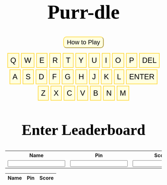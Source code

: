 <html lang="en"><head>
  <meta charset="utf-8">
  <meta http-equiv="X-UA-Compatible" content="IE=edge">
  <meta name="viewport" content="width=device-width, initial-scale=1">

<script>
function wrap_img(fn) {

    if (document.attachEvent ? document.readyState === "complete" : document.readyState !== "loading") {
        var elements = document.querySelectorAll(".post img");
        Array.prototype.forEach.call(elements, function(el, i) {
            if (el.getAttribute("title") && (el.className != "emoji")) {
                const caption = document.createElement('figcaption');
                var node = document.createTextNode(el.getAttribute("title"));
                caption.appendChild(node);
                const wrapper = document.createElement('figure');
                wrapper.className = 'image';
                el.parentNode.insertBefore(wrapper, el);
                el.parentNode.removeChild(el);
                wrapper.appendChild(el);
                wrapper.appendChild(caption);
            }
        });
		gameboard()
    } else { document.addEventListener('DOMContentLoaded', fn); }
}
window.onload = wrap_img;  

document.addEventListener("DOMContentLoaded", function(){
    // add link icon to anchor tags
    var elem = document.querySelectorAll(".anchor-link")
    elem.forEach(e => (e.innerHTML = '<i class="fas fa-link fa-xs"></i>'));
    });
</script>
</head>
<body><header class="site-header">

<body>
<script>
src="https://code.jquery.com/jquery-3.6.0.min.js"
integrity="sha256-/xUj+3OJU5yExlq6GSYGSHk7tPXikynS7ogEvDej/m4="
crossorigin="anonymous"
src="https://cdnjs.cloudflare.com/ajax/libs/toastr.js/latest/toastr.min.js"
</script>

<div class = "flex-all">
  <div class="flex-left">
    <div>
      <div id="game-board">
    </div>
  </div>

  <div class="flex-right">
    <div>
      <h1>Purr-dle</h1>
      <div class="howto-container">
      <button type="submit" class="howto-button" onclick="openPopup1()">How to Play</button>
      <div class="howto-popup" id="howto-popup">
              <h2>How to Play</h2>
              <p>Guess the word in 6 tries.</p>
              <p>Each guess must be a valid 5-letter word.</p>
              <p>The color of the squares will change to show how close your guess was to the word.</p>
              <p>Green - Letter is in the word and in the correct spot.</p>
              <p>Yellow - Letter is in the word but in the wrong spot.</p>
              <p>Grey - Letter is not in the word in any spot.</p>
              <button type="button" onclick="closePopup1()">Close</button>
              </div>
      </div>
      <div id="keyboard">
        <div class="row1">
            <button class="keyboard-button">q</button>
            <button class="keyboard-button">w</button>
            <button class="keyboard-button">e</button>
            <button class="keyboard-button">r</button>
            <button class="keyboard-button">t</button>
            <button class="keyboard-button">y</button>
            <button class="keyboard-button">u</button>
            <button class="keyboard-button">i</button>
            <button class="keyboard-button">o</button>
            <button class="keyboard-button">p</button>
            <button class="keyboard-button">Del</button>
        </div>
          <div class="row2">
            <button class="keyboard-button">a</button>
            <button class="keyboard-button">s</button>
            <button class="keyboard-button">d</button>
            <button class="keyboard-button">f</button>
            <button class="keyboard-button">g</button>
            <button class="keyboard-button">h</button>
            <button class="keyboard-button">j</button>
            <button class="keyboard-button">k</button>
            <button class="keyboard-button">l</button>
            <button class="keyboard-button">Enter</button>
        </div>
      <div class="row3">
            <button class="keyboard-button">z</button>
            <button class="keyboard-button">x</button>
            <button class="keyboard-button">c</button>
            <button class="keyboard-button">v</button>
            <button class="keyboard-button">b</button>
            <button class="keyboard-button">n</button>
            <button class="keyboard-button">m</button>
      </div>
    </div>
  </div>
</div>


<script>
let popup1 = document.getElementById("howto-popup")
function openPopup1(){
    popup1.classList.add("open-popup");
}
function closePopup1(){
    popup1.classList.remove("open-popup");
}
</script>
    

<style>
 {background-color: #f1f0e2;}
/*
    .flex-all {
        display: flex;
        justify-content: center;
    }
    .flex-left {
        display: flex;
        padding: 0 30px 30px;
    }
    .flex-right {
        display: flex;
        padding: 0 30px 30px;
    }
*/

    h1 {
      /* Title Design */
        text-align: center;
        font-family: Serif;
        color: #000000;
        font-size: 4rem;
    }
    h2 {
      /* Title Design */
        text-align: center;
        font-family: Serif;
        color: #000000;
        font-size: 3rem;
    }
    .howto-container{
        width: 100%
        background: #3c5077;
        display: flex;
        align-items: center;
        justify-content: center;
    }
    /* How To button design: */
    .howto-button{    
      background: #ffffe0;
      border: 3;
      border-color: #FFDB45; 
      outline: none;
      cursor: pointer;
      font-size: 20px;
      font-weight: 500;
      border-radius: 10px;
      padding: 5 10px 5px;
    }
    .howto-popup{
      width: 400px;
      background: #F8E69A;
      border-radius: 20px;
      position: absolute;
      top: 0;
      left: 50%;
      transform: translate(-50%,-50%) scale(0.1);
      text-align: center;
      font-size: 1.2rem;
      font-weight: 400;
      padding: 0 30px 30px;
      visibility: hidden;
      transition: transform 0.3s, top 0.3s;
    }
    .open-popup{
      visibility: visible;
      top: 50%;
      transform: translate(-50%,-35%) scale(1);
    }
    .howto-popup h2{
        font-weight: 30px
        margin: 30px 10 10px
    }
    .howto-popup button{
        width: 10%
        margin-top: 2px;
        font-size: 18px;
        border-radius: 4px;
        cursor: pointer;
        background-color:#ffad51

    }
    .howto-popup button:hover{
      background-color:#ff941c;
      transition: 0.1s;
    }
    /* Keyboard button display: */
       #keyboard {
        margin: 1rem 0;
        display: flex;
        flex-direction: column;
        align-items: center;
      }
      #keyboard div {
        display: flex;
      }
      .row2 {
        margin: 0.3rem 0;
      }
    /* Keyboard button design: */
      .keyboard-button {
        font-size: 1.5rem;
        font-weight: 400;
        padding: 0.5rem;
        margin: 0 3px;
        cursor: pointer;
        text-transform: uppercase;
        color: #000000;
        background-color: #ffffe0;
        border: 2px solid #FFDB45;
      }
    /* Mouse hover over button color change: */
    .howto-button:hover, .keyboard-button:hover {
      background-color: #ffee87;
      transition: 0.1s;
    }
    .container {
      width: 100%;
      height: 100vh;
      background: #3c5077
      display: flex;
      align-items: center;
      justify-content: center;
      flex-direction: column;
        align-items: center;
    }
    .game-board {
      display: flex;
      align-items: center;
      flex-direction: column;
    }
    .letter-box {
      border: 2px solid gray;
      border-radius: 3px;
      margin: 2px;
      font-size: 2.5rem;
      font-weight: 700;
      height: 3rem;
      width: 3rem;
      display: flex;
      justify-content: center;
      align-items: center;
      text-transform: uppercase;
    }
    .filled-box {
      border: 2px solid black;
    }
    .letter-row {
      display: flex;
    } 
</style>

<script>  

// main program
    var WORDS = [ "aback",   "abase",   "abate",   "abbey",   "abbot",   "abhor",   "abide",   "abled",   "abode",   "abort",   "about",   "above",   "abuse",   "abyss",   "acorn",   "acrid",   "actor",   "acute",   "adage",   "adapt",   "adept",   "admin",   "admit",   "adobe",   "adopt",   "adore",   "adorn",   "adult",   "affix",   "afire",   "afoot",   "afoul",   "after",   "again",   "agape",   "agate",   "agent",   "agile",   "aging",   "aglow",   "agony",   "agree",   "ahead",   "aider",   "aisle",   "alarm",   "album",   "alert",   "algae",   "alibi",   "alien",   "align",   "alike",   "alive",   "allay",   "alley",   "allot",   "allow",   "alloy",   "aloft",   "alone",   "along",   "aloof",   "aloud",   "alpha",   "altar",   "alter",   "amass",   "amaze",   "amber",   "amble",   "amend",   "amiss",   "amity",   "among",   "ample",   "amply",   "amuse",   "angel",   "anger",   "angle",   "angry",   "angst",   "anime",   "ankle",   "annex",   "annoy",   "annul",   "anode",   "antic",   "anvil",   "aorta",   "apart",   "aphid",   "aping",   "apnea",   "apple",   "apply",   "apron",   "aptly",   "arbor",   "ardor",   "arena",   "argue",   "arise",   "armor",   "aroma",   "arose",   "array",   "arrow",   "arson",   "artsy",   "ascot",   "ashen",   "aside",   "askew",   "assay",   "asset",   "atoll",   "atone",   "attic",   "audio",   "audit",   "augur",   "aunty",   "avail",   "avert",   "avian",   "avoid",   "await",   "awake",   "award",   "aware",   "awash",   "awful",   "awoke",   "axial",   "axiom",   "axion",   "azure",   "bacon",   "badge",   "badly",   "bagel",   "baggy",   "baker",   "baler",   "balmy",   "banal",   "banjo",   "barge",   "baron",   "basal",   "basic",   "basil",   "basin",   "basis",   "baste",   "batch",   "bathe",   "baton",   "batty",   "bawdy",   "bayou",   "beach",   "beady",   "beard",   "beast",   "beech",   "beefy",   "befit",   "began",   "begat",   "beget",   "begin",   "begun",   "being",   "belch",   "belie",   "belle",   "belly",   "below",   "bench",   "beret",   "berry",   "berth",   "beset",   "betel",   "bevel",   "bezel",   "bible",   "bicep",   "biddy",   "bigot",   "bilge",   "billy",   "binge",   "bingo",   "biome",   "birch",   "birth",   "bison",   "bitty",   "black",   "blade",   "blame",   "bland",   "blank",   "blare",   "blast",   "blaze",   "bleak",   "bleat",   "bleed",   "bleep",   "blend",   "bless",   "blimp",   "blind",   "blink",   "bliss",   "blitz",   "bloat",   "block",   "bloke",   "blond",   "blood",   "bloom",   "blown",   "bluer",   "bluff",   "blunt",   "blurb",   "blurt",   "blush",   "board",   "boast",   "bobby",   "boney",   "bongo",   "bonus",   "booby",   "boost",   "booth",   "booty",   "booze",   "boozy",   "borax",   "borne",   "bosom",   "bossy",   "botch",   "bough",   "boule",   "bound",   "bowel",   "boxer",   "brace",   "braid",   "brain",   "brake",   "brand",   "brash",   "brass",   "brave",   "bravo",   "brawl",   "brawn",   "bread",   "break",   "breed",   "briar",   "bribe",   "brick",   "bride",   "brief",   "brine",   "bring",   "brink",   "briny",   "brisk",   "broad",   "broil",   "broke",   "brood",   "brook",   "broom",   "broth",   "brown",   "brunt",   "brush",   "brute",   "buddy",   "budge",   "buggy",   "bugle",   "build",   "built",   "bulge",   "bulky",   "bully",   "bunch",   "bunny",   "burly",   "burnt",   "burst",   "bused",   "bushy",   "butch",   "butte",   "buxom",   "buyer",   "bylaw",   "cabal",   "cabby",   "cabin",   "cable",   "cacao",   "cache",   "cacti",   "caddy",   "cadet",   "cagey",   "cairn",   "camel",   "cameo",   "canal",   "candy",   "canny",   "canoe",   "canon",   "caper",   "caput",   "carat",   "cargo",   "carol",   "carry",   "carve",   "caste",   "catch",   "cater",   "catty",   "caulk",   "cause",   "cavil",   "cease",   "cedar",   "cello",   "chafe",   "chaff",   "chain",   "chair",   "chalk",   "champ",   "chant",   "chaos",   "chard",   "charm",   "chart",   "chase",   "chasm",   "cheap",   "cheat",   "check",   "cheek",   "cheer",   "chess",   "chest",   "chick",   "chide",   "chief",   "child",   "chili",   "chill",   "chime",   "china",   "chirp",   "chock",   "choir",   "choke",   "chord",   "chore",   "chose",   "chuck",   "chump",   "chunk",   "churn",   "chute",   "cider",   "cigar",   "cinch",   "circa",   "civic",   "civil",   "clack",   "claim",   "clamp",   "clang",   "clank",   "clash",   "clasp",   "class",   "clean",   "clear",   "cleat",   "cleft",   "clerk",   "click",   "cliff",   "climb",   "cling",   "clink",   "cloak",   "clock",   "clone",   "close",   "cloth",   "cloud",   "clout",   "clove",   "clown",   "cluck",   "clued",   "clump",   "clung",   "coach",   "coast",   "cobra",   "cocoa",   "colon",   "color",   "comet",   "comfy",   "comic",   "comma",   "conch",   "condo",   "conic",   "copse",   "coral",   "corer",   "corny",   "couch",   "cough",   "could",   "count",   "coupe",   "court",   "coven",   "cover",   "covet",   "covey",   "cower",   "coyly",   "crack",   "craft",   "cramp",   "crane",   "crank",   "crash",   "crass",   "crate",   "crave",   "crawl",   "craze",   "crazy",   "creak",   "cream",   "credo",   "creed",   "creek",   "creep",   "creme",   "crepe",   "crept",   "cress",   "crest",   "crick",   "cried",   "crier",   "crime",   "crimp",   "crisp",   "croak",   "crock",   "crone",   "crony",   "crook",   "cross",   "croup",   "crowd",   "crown",   "crude",   "cruel",   "crumb",   "crump",   "crush",   "crust",   "crypt",   "cubic",   "cumin",   "curio",   "curly",   "curry",   "curse",   "curve",   "curvy",   "cutie",   "cyber",   "cycle",   "cynic",   "daddy",   "daily",   "dairy",   "daisy",   "dally",   "dance",   "dandy",   "datum",   "daunt",   "dealt",   "death",   "debar",   "debit",   "debug",   "debut",   "decal",   "decay",   "decor",   "decoy",   "decry",   "defer",   "deign",   "deity",   "delay",   "delta",   "delve",   "demon",   "demur",   "denim",   "dense",   "depot",   "depth",   "derby",   "deter",   "detox",   "deuce",   "devil",   "diary",   "dicey",   "digit",   "dilly",   "dimly",   "diner",   "dingo",   "dingy",   "diode",   "dirge",   "dirty",   "disco",   "ditch",   "ditto",   "ditty",   "diver",   "dizzy",   "dodge",   "dodgy",   "dogma",   "doing",   "dolly",   "donor",   "donut",   "dopey",   "doubt",   "dough",   "dowdy",   "dowel",   "downy",   "dowry",   "dozen",   "draft",   "drain",   "drake",   "drama",   "drank",   "drape",   "drawl",   "drawn",   "dread",   "dream",   "dress",   "dried",   "drier",   "drift",   "drill",   "drink",   "drive",   "droit",   "droll",   "drone",   "drool",   "droop",   "dross",   "drove",   "drown",   "druid",   "drunk",   "dryer",   "dryly",   "duchy",   "dully",   "dummy",   "dumpy",   "dunce",   "dusky",   "dusty",   "dutch",   "duvet",   "dwarf",   "dwell",   "dwelt",   "dying",   "eager",   "eagle",   "early",   "earth",   "easel",   "eaten",   "eater",   "ebony",   "eclat",   "edict",   "edify",   "eerie",   "egret",   "eight",   "eject",   "eking",   "elate",   "elbow",   "elder",   "elect",   "elegy",   "elfin",   "elide",   "elite",   "elope",   "elude",   "email",   "embed",   "ember",   "emcee",   "empty",   "enact",   "endow",   "enema",   "enemy",   "enjoy",   "ennui",   "ensue",   "enter",   "entry",   "envoy",   "epoch",   "epoxy",   "equal",   "equip",   "erase",   "erect",   "erode",   "error",   "erupt",   "essay",   "ester",   "ether",   "ethic",   "ethos",   "etude",   "evade",   "event",   "every",   "evict",   "evoke",   "exact",   "exalt",   "excel",   "exert",   "exile",   "exist",   "expel",   "extol",   "extra",   "exult",   "eying",   "fable",   "facet",   "faint",   "fairy",   "faith",   "false",   "fancy",   "fanny",   "farce",   "fatal",   "fatty",   "fault",   "fauna",   "favor",   "feast",   "fecal",   "feign",   "fella",   "felon",   "femme",   "femur",   "fence",   "feral",   "ferry",   "fetal",   "fetch",   "fetid",   "fetus",   "fever",   "fewer",   "fiber",   "ficus",   "field",   "fiend",   "fiery",   "fifth",   "fifty",   "fight",   "filer",   "filet",   "filly",   "filmy",   "filth",   "final",   "finch",   "finer",   "first",   "fishy",   "fixer",   "fizzy",   "fjord",   "flack",   "flail",   "flair",   "flake",   "flaky",   "flame",   "flank",   "flare",   "flash",   "flask",   "fleck",   "fleet",   "flesh",   "flick",   "flier",   "fling",   "flint",   "flirt",   "float",   "flock",   "flood",   "floor",   "flora",   "floss",   "flour",   "flout",   "flown",   "fluff",   "fluid",   "fluke",   "flume",   "flung",   "flunk",   "flush",   "flute",   "flyer",   "foamy",   "focal",   "focus",   "foggy",   "foist",   "folio",   "folly",   "foray",   "force",   "forge",   "forgo",   "forte",   "forth",   "forty",   "forum",   "found",   "foyer",   "frail",   "frame",   "frank",   "fraud",   "freak",   "freed",   "freer",   "fresh",   "friar",   "fried",   "frill",   "frisk",   "fritz",   "frock",   "frond",   "front",   "frost",   "froth",   "frown",   "froze",   "fruit",   "fudge",   "fugue",   "fully",   "fungi",   "funky",   "funny",   "furor",   "furry",   "fussy",   "fuzzy",   "gaffe",   "gaily",   "gamer",   "gamma",   "gamut",   "gassy",   "gaudy",   "gauge",   "gaunt",   "gauze",   "gavel",   "gawky",   "gayer",   "gayly",   "gazer",   "gecko",   "geeky",   "geese",   "genie",   "genre",   "ghost",   "ghoul",   "giant",   "giddy",   "gipsy",   "girly",   "girth",   "given",   "giver",   "glade",   "gland",   "glare",   "glass",   "glaze",   "gleam",   "glean",   "glide",   "glint",   "gloat",   "globe",   "gloom",   "glory",   "gloss",   "glove",   "glyph",   "gnash",   "gnome",   "godly",   "going",   "golem",   "golly",   "gonad",   "goner",   "goody",   "gooey",   "goofy",   "goose",   "gorge",   "gouge",   "gourd",   "grace",   "grade",   "graft",   "grail",   "grain",   "grand",   "grant",   "grape",   "graph",   "grasp",   "grass",   "grate",   "grave",   "gravy",   "graze",   "great",   "greed",   "green",   "greet",   "grief",   "grill",   "grime",   "grimy",   "grind",   "gripe",   "groan",   "groin",   "groom",   "grope",   "gross",   "group",   "grout",   "grove",   "growl",   "grown",   "gruel",   "gruff",   "grunt",   "guard",   "guava",   "guess",   "guest",   "guide",   "guild",   "guile",   "guilt",   "guise",   "gulch",   "gully",   "gumbo",   "gummy",   "guppy",   "gusto",   "gusty",   "gypsy",   "habit",   "hairy",   "halve",   "handy",   "happy",   "hardy",   "harem",   "harpy",   "harry",   "harsh",   "haste",   "hasty",   "hatch",   "hater",   "haunt",   "haute",   "haven",   "havoc",   "hazel",   "heady",   "heard",   "heart",   "heath",   "heave",   "heavy",   "hedge",   "hefty",   "heist",   "helix",   "hello",   "hence",   "heron",   "hilly",   "hinge",   "hippo",   "hippy",   "hitch",   "hoard",   "hobby",   "hoist",   "holly",   "homer",   "honey",   "honor",   "horde",   "horny",   "horse",   "hotel",   "hotly",   "hound",   "house",   "hovel",   "hover",   "howdy",   "human",   "humid",   "humor",   "humph",   "humus",   "hunch",   "hunky",   "hurry",   "husky",   "hussy",   "hutch",   "hydro",   "hyena",   "hymen",   "hyper",   "icily",   "icing",   "ideal",   "idiom",   "idiot",   "idler",   "idyll",   "igloo",   "iliac",   "image",   "imbue",   "impel",   "imply",   "inane",   "inbox",   "incur",   "index",   "inept",   "inert",   "infer",   "ingot",   "inlay",   "inlet",   "inner",   "input",   "inter",   "intro",   "ionic",   "irate",   "irony",   "islet",   "issue",   "itchy",   "ivory",   "jaunt",   "jazzy",   "jelly",   "jerky",   "jetty",   "jewel",   "jiffy",   "joint",   "joist",   "joker",   "jolly",   "joust",   "judge",   "juice",   "juicy",   "jumbo",   "jumpy",   "junta",   "junto",   "juror",   "kappa",   "karma",   "kayak",   "kebab",   "khaki",   "kinky",   "kiosk",   "kitty",   "knack",   "knave",   "knead",   "kneed",   "kneel",   "knelt",   "knife",   "knock",   "knoll",   "known",   "koala",   "krill",   "label",   "labor",   "laden",   "ladle",   "lager",   "lance",   "lanky",   "lapel",   "lapse",   "large",   "larva",   "lasso",   "latch",   "later",   "lathe",   "latte",   "laugh",   "layer",   "leach",   "leafy",   "leaky",   "leant",   "leapt",   "learn",   "lease",   "leash",   "least",   "leave",   "ledge",   "leech",   "leery",   "lefty",   "legal",   "leggy",   "lemon",   "lemur",   "leper",   "level",   "lever",   "libel",   "liege",   "light",   "liken",   "lilac",   "limbo",   "limit",   "linen",   "liner",   "lingo",   "lipid",   "lithe",   "liver",   "livid",   "llama",   "loamy",   "loath",   "lobby",   "local",   "locus",   "lodge",   "lofty",   "logic",   "login",   "loopy",   "loose",   "lorry",   "loser",   "louse",   "lousy",   "lover",   "lower",   "lowly",   "loyal",   "lucid",   "lucky",   "lumen",   "lumpy",   "lunar",   "lunch",   "lunge",   "lupus",   "lurch",   "lurid",   "lusty",   "lying",   "lymph",   "lyric",   "macaw",   "macho",   "macro",   "madam",   "madly",   "mafia",   "magic",   "magma",   "maize",   "major",   "maker",   "mambo",   "mamma",   "mammy",   "manga",   "mange",   "mango",   "mangy",   "mania",   "manic",   "manly",   "manor",   "maple",   "march",   "marry",   "marsh",   "mason",   "masse",   "match",   "matey",   "mauve",   "maxim",   "maybe",   "mayor",   "mealy",   "meant",   "meaty",   "mecca",   "medal",   "media",   "medic",   "melee",   "melon",   "mercy",   "merge",   "merit",   "merry",   "metal",   "meter",   "metro",   "micro",   "midge",   "midst",   "might",   "milky",   "mimic",   "mince",   "miner",   "minim",   "minor",   "minty",   "minus",   "mirth",   "miser",   "missy",   "mocha",   "modal",   "model",   "modem",   "mogul",   "moist",   "molar",   "moldy",   "money",   "month",   "moody",   "moose",   "moral",   "moron",   "morph",   "mossy",   "motel",   "motif",   "motor",   "motto",   "moult",   "mound",   "mount",   "mourn",   "mouse",   "mouth",   "mover",   "movie",   "mower",   "mucky",   "mucus",   "muddy",   "mulch",   "mummy",   "munch",   "mural",   "murky",   "mushy",   "music",   "musky",   "musty",   "myrrh",   "nadir",   "naive",   "nanny",   "nasal",   "nasty",   "natal",   "naval",   "navel",   "needy",   "neigh",   "nerdy",   "nerve",   "never",   "newer",   "newly",   "nicer",   "niche",   "niece",   "night",   "ninja",   "ninny",   "ninth",   "noble",   "nobly",   "noise",   "noisy",   "nomad",   "noose",   "north",   "nosey",   "notch",   "novel",   "nudge",   "nurse",   "nutty",   "nylon",   "nymph",   "oaken",   "obese",   "occur",   "ocean",   "octal",   "octet",   "odder",   "oddly",   "offal",   "offer",   "often",   "olden",   "older",   "olive",   "ombre",   "omega",   "onion",   "onset",   "opera",   "opine",   "opium",   "optic",   "orbit",   "order",   "organ",   "other",   "otter",   "ought",   "ounce",   "outdo",   "outer",   "outgo",   "ovary",   "ovate",   "overt",   "ovine",   "ovoid",   "owing",   "owner",   "oxide",   "ozone",   "paddy",   "pagan",   "paint",   "paler",   "palsy",   "panel",   "panic",   "pansy",   "papal",   "paper",   "parer",   "parka",   "parry",   "parse",   "party",   "pasta",   "paste",   "pasty",   "patch",   "patio",   "patsy",   "patty",   "pause",   "payee",   "payer",   "peace",   "peach",   "pearl",   "pecan",   "pedal",   "penal",   "pence",   "penne",   "penny",   "perch",   "peril",   "perky",   "pesky",   "pesto",   "petal",   "petty",   "phase",   "phone",   "phony",   "photo",   "piano",   "picky",   "piece",   "piety",   "piggy",   "pilot",   "pinch",   "piney",   "pinky",   "pinto",   "piper",   "pique",   "pitch",   "pithy",   "pivot",   "pixel",   "pixie",   "pizza",   "place",   "plaid",   "plain",   "plait",   "plane",   "plank",   "plant",   "plate",   "plaza",   "plead",   "pleat",   "plied",   "plier",   "pluck",   "plumb",   "plume",   "plump",   "plunk",   "plush",   "poesy",   "point",   "poise",   "poker",   "polar",   "polka",   "polyp",   "pooch",   "poppy",   "porch",   "poser",   "posit",   "posse",   "pouch",   "pound",   "pouty",   "power",   "prank",   "prawn",   "preen",   "press",   "price",   "prick",   "pride",   "pried",   "prime",   "primo",   "print",   "prior",   "prism",   "privy",   "prize",   "probe",   "prone",   "prong",   "proof",   "prose",   "proud",   "prove",   "prowl",   "proxy",   "prude",   "prune",   "psalm",   "pubic",   "pudgy",   "puffy",   "pulpy",   "pulse",   "punch",   "pupil",   "puppy",   "puree",   "purer",   "purge",   "purse",   "pushy",   "putty",   "pygmy",   "quack",   "quail",   "quake",   "qualm",   "quark",   "quart",   "quash",   "quasi",   "queen",   "queer",   "quell",   "query",   "quest",   "queue",   "quick",   "quiet",   "quill",   "quilt",   "quirk",   "quite",   "quota",   "quote",   "quoth",   "rabbi",   "rabid",   "racer",   "radar",   "radii",   "radio",   "rainy",   "raise",   "rajah",   "rally",   "ralph",   "ramen",   "ranch",   "randy",   "range",   "rapid",   "rarer",   "raspy",   "ratio",   "ratty",   "raven",   "rayon",   "razor",   "reach",   "react",   "ready",   "realm",   "rearm",   "rebar",   "rebel",   "rebus",   "rebut",   "recap",   "recur",   "recut",   "reedy",   "refer",   "refit",   "regal",   "rehab",   "reign",   "relax",   "relay",   "relic",   "remit",   "renal",   "renew",   "repay",   "repel",   "reply",   "rerun",   "reset",   "resin",   "retch",   "retro",   "retry",   "reuse",   "revel",   "revue",   "rhino",   "rhyme",   "rider",   "ridge",   "rifle",   "right",   "rigid",   "rigor",   "rinse",   "ripen",   "riper",   "risen",   "riser",   "risky",   "rival",   "river",   "rivet",   "roach",   "roast",   "robin",   "robot",   "rocky",   "rodeo",   "roger",   "rogue",   "roomy",   "roost",   "rotor",   "rouge",   "rough",   "round",   "rouse",   "route",   "rover",   "rowdy",   "rower",   "royal",   "ruddy",   "ruder",   "rugby",   "ruler",   "rumba",   "rumor",   "rupee",   "rural",   "rusty",   "sadly",   "safer",   "saint",   "salad",   "sally",   "salon",   "salsa",   "salty",   "salve",   "salvo",   "sandy",   "saner",   "sappy",   "sassy",   "satin",   "satyr",   "sauce",   "saucy",   "sauna",   "saute",   "savor",   "savoy",   "savvy",   "scald",   "scale",   "scalp",   "scaly",   "scamp",   "scant",   "scare",   "scarf",   "scary",   "scene",   "scent",   "scion",   "scoff",   "scold",   "scone",   "scoop",   "scope",   "score",   "scorn",   "scour",   "scout",   "scowl",   "scram",   "scrap",   "scree",   "screw",   "scrub",   "scrum",   "scuba",   "sedan",   "seedy",   "segue",   "seize",   "semen",   "sense",   "sepia",   "serif",   "serum",   "serve",   "setup",   "seven",   "sever",   "sewer",   "shack",   "shade",   "shady",   "shaft",   "shake",   "shaky",   "shale",   "shall",   "shalt",   "shame",   "shank",   "shape",   "shard",   "share",   "shark",   "sharp",   "shave",   "shawl",   "shear",   "sheen",   "sheep",   "sheer",   "sheet",   "sheik",   "shelf",   "shell",   "shied",   "shift",   "shine",   "shiny",   "shire",   "shirk",   "shirt",   "shoal",   "shock",   "shone",   "shook",   "shoot",   "shore",   "shorn",   "short",   "shout",   "shove",   "shown",   "showy",   "shrew",   "shrub",   "shrug",   "shuck",   "shunt",   "shush",   "shyly",   "siege",   "sieve",   "sight",   "sigma",   "silky",   "silly",   "since",   "sinew",   "singe",   "siren",   "sissy",   "sixth",   "sixty",   "skate",   "skier",   "skiff",   "skill",   "skimp",   "skirt",   "skulk",   "skull",   "skunk",   "slack",   "slain",   "slang",   "slant",   "slash",   "slate",   "sleek",   "sleep",   "sleet",   "slept",   "slice",   "slick",   "slide",   "slime",   "slimy",   "sling",   "slink",   "sloop",   "slope",   "slosh",   "sloth",   "slump",   "slung",   "slunk",   "slurp",   "slush",   "slyly",   "smack",   "small",   "smart",   "smash",   "smear",   "smell",   "smelt",   "smile",   "smirk",   "smite",   "smith",   "smock",   "smoke",   "smoky",   "smote",   "snack",   "snail",   "snake",   "snaky",   "snare",   "snarl",   "sneak",   "sneer",   "snide",   "sniff",   "snipe",   "snoop",   "snore",   "snort",   "snout",   "snowy",   "snuck",   "snuff",   "soapy",   "sober",   "soggy",   "solar",   "solid",   "solve",   "sonar",   "sonic",   "sooth",   "sooty",   "sorry",   "sound",   "south",   "sower",   "space",   "spade",   "spank",   "spare",   "spark",   "spasm",   "spawn",   "speak",   "spear",   "speck",   "speed",   "spell",   "spelt",   "spend",   "spent",   "sperm",   "spice",   "spicy",   "spied",   "spiel",   "spike",   "spiky",   "spill",   "spilt",   "spine",   "spiny",   "spire",   "spite",   "splat",   "split",   "spoil",   "spoke",   "spoof",   "spook",   "spool",   "spoon",   "spore",   "sport",   "spout",   "spray",   "spree",   "sprig",   "spunk",   "spurn",   "spurt",   "squad",   "squat",   "squib",   "stack",   "staff",   "stage",   "staid",   "stain",   "stair",   "stake",   "stale",   "stalk",   "stall",   "stamp",   "stand",   "stank",   "stare",   "stark",   "start",   "stash",   "state",   "stave",   "stead",   "steak",   "steal",   "steam",   "steed",   "steel",   "steep",   "steer",   "stein",   "stern",   "stick",   "stiff",   "still",   "stilt",   "sting",   "stink",   "stint",   "stock",   "stoic",   "stoke",   "stole",   "stomp",   "stone",   "stony",   "stood",   "stool",   "stoop",   "store",   "stork",   "storm",   "story",   "stout",   "stove",   "strap",   "straw",   "stray",   "strip",   "strut",   "stuck",   "study",   "stuff",   "stump",   "stung",   "stunk",   "stunt",   "style",   "suave",   "sugar",   "suing",   "suite",   "sulky",   "sully",   "sumac",   "sunny",   "super",   "surer",   "surge",   "surly",   "sushi",   "swami",   "swamp",   "swarm",   "swash",   "swath",   "swear",   "sweat",   "sweep",   "sweet",   "swell",   "swept",   "swift",   "swill",   "swine",   "swing",   "swirl",   "swish",   "swoon",   "swoop",   "sword",   "swore",   "sworn",   "swung",   "synod",   "syrup",   "tabby",   "table",   "taboo",   "tacit",   "tacky",   "taffy",   "taint",   "taken",   "taker",   "tally",   "talon",   "tamer",   "tango",   "tangy",   "taper",   "tapir",   "tardy",   "tarot",   "taste",   "tasty",   "tatty",   "taunt",   "tawny",   "teach",   "teary",   "tease",   "teddy",   "teeth",   "tempo",   "tenet",   "tenor",   "tense",   "tenth",   "tepee",   "tepid",   "terra",   "terse",   "testy",   "thank",   "theft",   "their",   "theme",   "there",   "these",   "theta",   "thick",   "thief",   "thigh",   "thing",   "think",   "third",   "thong",   "thorn",   "those",   "three",   "threw",   "throb",   "throw",   "thrum",   "thumb",   "thump",   "thyme",   "tiara",   "tibia",   "tidal",   "tiger",   "tight",   "tilde",   "timer",   "timid",   "tipsy",   "titan",   "tithe",   "title",   "toast",   "today",   "toddy",   "token",   "tonal",   "tonga",   "tonic",   "tooth",   "topaz",   "topic",   "torch",   "torso",   "torus",   "total",   "totem",   "touch",   "tough",   "towel",   "tower",   "toxic",   "toxin",   "trace",   "track",   "tract",   "trade",   "trail",   "train",   "trait",   "tramp",   "trash",   "trawl",   "tread",   "treat",   "trend",   "triad",   "trial",   "tribe",   "trice",   "trick",   "tried",   "tripe",   "trite",   "troll",   "troop",   "trope",   "trout",   "trove",   "truce",   "truck",   "truer",   "truly",   "trump",   "trunk",   "truss",   "trust",   "truth",   "tryst",   "tubal",   "tuber",   "tulip",   "tulle",   "tumor",   "tunic",   "turbo",   "tutor",   "twang",   "tweak",   "tweed",   "tweet",   "twice",   "twine",   "twirl",   "twist",   "twixt",   "tying",   "udder",   "ulcer",   "ultra",   "umbra",   "uncle",   "uncut",   "under",   "undid",   "undue",   "unfed",   "unfit",   "unify",   "union",   "unite",   "unity",   "unlit",   "unmet",   "unset",   "untie",   "until",   "unwed",   "unzip",   "upper",   "upset",   "urban",   "urine",   "usage",   "usher",   "using",   "usual",   "usurp",   "utile",   "utter",   "vague",   "valet",   "valid",   "valor",   "value",   "valve",   "vapid",   "vapor",   "vault",   "vaunt",   "vegan",   "venom",   "venue",   "verge",   "verse",   "verso",   "verve",   "vicar",   "video",   "vigil",   "vigor",   "villa",   "vinyl",   "viola",   "viper",   "viral",   "virus",   "visit",   "visor",   "vista",   "vital",   "vivid",   "vixen",   "vocal",   "vodka",   "vogue",   "voice",   "voila",   "vomit",   "voter",   "vouch",   "vowel",   "vying",   "wacky",   "wafer",   "wager",   "wagon",   "waist",   "waive",   "waltz",   "warty",   "waste",   "watch",   "water",   "waver",   "waxen",   "weary",   "weave",   "wedge",   "weedy",   "weigh",   "weird",   "welch",   "welsh",   "whack",   "whale",   "wharf",   "wheat",   "wheel",   "whelp",   "where",   "which",   "whiff",   "while",   "whine",   "whiny",   "whirl",   "whisk",   "white",   "whole",   "whoop",   "whose",   "widen",   "wider",   "widow",   "width",   "wield",   "wight",   "willy",   "wimpy",   "wince",   "winch",   "windy",   "wiser",   "wispy",   "witch",   "witty",   "woken",   "woman",   "women",   "woody",   "wooer",   "wooly",   "woozy",   "wordy",   "world",   "worry",   "worse",   "worst",   "worth",   "would",   "wound",   "woven",   "wrack",   "wrath",   "wreak",   "wreck",   "wrest",   "wring",   "wrist",   "write",   "wrong",   "wrote",   "wrung",   "wryly",   "yacht",   "yearn",   "yeast",   "yield",   "young",   "youth",   "zebra",   "zesty",   "zonal" ]
    const numguess = 6;
    let guessesRemaining = numguess;
    let scorecount = 0
    let currentGuess = [];
    let nextLetter = 0;
    let rightGuessString = WORDS[Math.floor(Math.random() * WORDS.length)]
    console.log(rightGuessString)
    alert(rightGuessString)

    function gameboard() {
        let board = document.getElementById("game-board");
        for (let i = 0; i < numguess; i++) {
            let row = document.createElement("div")
            row.className = "letter-row"
            for (let j = 0; j < 5; j++) {
                let box = document.createElement("div")
                box.className = "letter-box"
                row.appendChild(box)
            }
            board.appendChild(row)
        }
    }
    
    document.addEventListener("keyup", (e) => {    
        if (guessesRemaining === 0) {
            return
        }
        let pressedKey = String(e.key)
        if (pressedKey === "Backspace" && nextLetter !== 0) {
            deleteLetter()
            return
        }
        if (pressedKey === "Enter") {
            checkGuess()
            return
        }
        let found = pressedKey.match(/[a-z]/gi)
        if (!found || found.length > 1) {
            return
        } else {
            insertLetter(pressedKey)
        }
    })
	
// functions	
    function insertLetter (pressedKey) {
        if (nextLetter === 5) {
            return
        }
        pressedKey = pressedKey.toLowerCase()
        let row = document.getElementsByClassName("letter-row")[6 - guessesRemaining]
        let box = row.children[nextLetter]
        box.textContent = pressedKey
        box.classList.add("filled-box")
        currentGuess.push(pressedKey)
        nextLetter += 1
    }
    function deleteLetter () {
        let row = document.getElementsByClassName("letter-row")[6 - guessesRemaining]
        let box = row.children[nextLetter - 1]
        box.textContent = ""
        box.classList.remove("filled-box")
        currentGuess.pop()
        nextLetter -= 1
    }
    async function checkGuess () {
        let row = document.getElementsByClassName("letter-row")[6 - guessesRemaining]
        let guessString = ''
        let rightGuess = Array.from(rightGuessString)
        for (const val of currentGuess) {
            guessString += val
        }
        if (guessString.length != 5) {
            alert("Not enough letters!")
            return
        }

        /*
         if (!WORDS.includes(guessString)) {
            alert("Word not in list!")
            return
        }    
		*/
		// check if word exist by using dictionary API
		// has to use async and await to get result out
		 let url = `https://api.dictionaryapi.dev/api/v2/entries/en/${guessString}`;

		result = await fetch(url).then(res => res.json())
		//console.log(result)
		if ("title" in result)
		{
			console.log(result["title"]);
			alert("Word doesn't exist!")
			return
		}
		else{
			console.log(result[0]); // word exist
		}
		

        for (let i = 0; i < 5; i++) {
            let letterColor = ''
            let box = row.children[i]
            let letter = currentGuess[i]
            let letterPosition = rightGuess.indexOf(currentGuess[i])
            // is letter in the correct guess
            if (letterPosition === -1) {
                letterColor = 'grey'
            } else {
                // now, letter is definitely in word
                // if letter index and right guess index are the same
                // letter is in the right position 
                if (currentGuess[i] === rightGuess[i]) {
                    // shade green 
                    letterColor = 'green'
                } else {
                    // shade box yellow
                    letterColor = 'yellow'
                }
                rightGuess[letterPosition] = "#"
            } 
            let delay = 250 * i
            setTimeout(()=> {
                //shade box
                box.style.backgroundColor = letterColor
                shadeKeyBoard(letter, letterColor)
            }, delay)
        }   
        if (guessString === rightGuessString) {
            alert("You guessed right! Game over!")
            guessesRemaining = 0;
            scorecount += 1;
            return
        } else {
            guessesRemaining -= 1;
            currentGuess = [];
            nextLetter = 0;
            if (guessesRemaining === 0) {
                alert("You've run out of guesses! Game over!")
                alert(`The right word was: "${rightGuessString}"`)
            }
        }
    }
    function shadeKeyBoard(letter, color) {
        for (const elem of document.getElementsByClassName("keyboard-button")) {
            if (elem.textContent === letter) {
                let oldColor = elem.style.backgroundColor
                if (oldColor === 'green') {
                    return
                } 
                if (oldColor === 'yellow' && color !== 'green') {
                    return
                }
                elem.style.backgroundColor = color
                break
            }
        }
    }
	document.getElementById("keyboard").addEventListener("click", (e) => {
        const target = e.target
        if (!target.classList.contains("keyboard-button")) {
            return
        }
        let key = target.textContent
        if (key === "Del") {
            key = "Backspace"
        } 
        document.dispatchEvent(new KeyboardEvent("keyup", {'key': key}))
	});
</script> 

<h2 style="color:black">Enter Leaderboard</h2>
<table>
    <tr>
        <th><label for="name">Name</label></th>
        <th><label for="pin">Pin</label></th>
        <th><label for="score">Score</label></th>
    </tr>
    <tr>
        <td><input type="text" name="name" id="name" required></td>
        <td><input type="password" name="pin" id="pin" required></td>
        <td><input type="number" name="score" id="score" required></td>
        <td ><button onclick="create_user()">Submit</button></td>
    </tr>
</table>


<table>
  <thead>
  <tr>
    <th>Name</th>
    <th>Pin</th>
    <th>Score</th>
  </tr>
  </thead>
  <tbody id="result">
    <!-- javascript generated data -->
  </tbody>
</table>


<script>
  // prepare HTML result container for new output
  const resultContainer = document.getElementById("result");
  // prepare URL's to allow easy switch from deployment and localhost
  // const url = "http://127.0.0.1:8086/api/wordles/"
  const url = "https://cgato.duckdns.org/api/wordles/create"
  const create_fetch = url + '/create';
  const read_fetch = url;

  // Load users on page entry
  read_users();


  // Display User Table, data is fetched from Backend Database
  function read_users() {
    // prepare fetch options
    const read_options = {
      method: 'GET', // *GET, POST, PUT, DELETE, etc.
      mode: 'cors', // no-cors, *cors, same-origin
      cache: 'default', // *default, no-cache, reload, force-cache, only-if-cached
      credentials: 'omit', // include, *same-origin, omit
      headers: {
        'Content-Type': 'application/json'
      },
    };

    // fetch the data from API
    fetch(read_fetch, read_options)
      // response is a RESTful "promise" on any successful fetch
      .then(response => {
        // check for response errors
        if (response.status !== 200) {
            const errorMsg = 'Database read error: ' + response.status;
            console.log(errorMsg);
            const tr = document.createElement("tr");
            const td = document.createElement("td");
            td.innerHTML = errorMsg;
            tr.appendChild(td);
            resultContainer.appendChild(tr);
            return;
        }
        // valid response will have json data
        response.json().then(data => {
            console.log(data);
            for (let row in data) {
              console.log(data[row]);
              add_row(data[row]);
            }
        })
    })
    // catch fetch errors (ie ACCESS to server blocked)
    .catch(err => {
      console.error(err);
      const tr = document.createElement("tr");
      const td = document.createElement("td");
      td.innerHTML = err;
      tr.appendChild(td);
      resultContainer.appendChild(tr);
    });
  }

  function create_user(){
    //Validate Password (must be 6-20 characters in len)
    //verifyPassword("click");
    const body = {
        name: document.getElementById("name").value,
        pin: document.getElementById("pin").value,
        score: document.getElementById("score").value
    };
    const requestOptions = {
        method: 'POST',
        body: JSON.stringify(body),
        headers: {
            "content-type": "application/json",
            'Authorization': 'Bearer my-token',
        },
    };

    // URL for Create API
    // Fetch API call to the database to create a new user
    fetch(create_fetch, requestOptions)
      .then(response => {
        // trap error response from Web API
        if (response.status !== 200) {
          const errorMsg = 'Database create error: ' + response.status;
          console.log(errorMsg);
          const tr = document.createElement("tr");
          const td = document.createElement("td");
          td.innerHTML = errorMsg;
          tr.appendChild(td);
          resultContainer.appendChild(tr);
          return;
        }
        // response contains valid result
        response.json().then(data => {
            console.log(data);
            //add a table row for the new/created userid
            add_row(data);
        })
    })
  }

  function add_row(data) {
    const tr = document.createElement("tr");
    const name = document.createElement("td");
    const pin = document.createElement("td");
    const score = document.createElement("td");
  

    // obtain data that is specific to the API
    name.innerHTML = data.name; 
    pin.innerHTML = data.pin.length;
    score.innerHTML = data.score; 

    // add HTML to container
    tr.appendChild(name);
    tr.appendChild(pin);
    tr.appendChild(score);

    resultContainer.appendChild(tr);
  }

</script>

<!--
<script>
    const read_url = "http://127.0.0.1:8086/api/wordles/";
    const read_options = {
        method: 'GET', // *GET, POST, PUT, DELETE, etc.
        mode: 'cors', // no-cors, *cors, same-origin
        cache: 'default', // *default, no-cache, reload, force-cache, only-if-cached
        credentials: 'omit', // include, *same-origin, omit
        headers: {
        'Content-Type': 'application/json'
        // 'Content-Type': 'application/x-www-form-urlencoded',
        },
    };
    function create_User(){
    // extract data from inputs
    const name = document.getElementById("name").value;
    const pin = document.getElementById("pin").value;
    const score = document.getElementById("score").value;
    const requestOptions = {
        method: 'POST',
        headers: {
            'Content-Type': 'application/json',
            'Authorization': 'Bearer my-token',
        },
    };
    //url for Create API
    const post_url='http://127.0.0.1:8086/api/wordles/create' + name + '/' + pin+ '/' + score;
    //Async fetch API call to the database to create a new user
    fetch(url, requestOptions).then(response => {
        // prepare HTML search result container for new output
        const resultContainer = document.getElementById("result");
        // trap error response from Web API
        if (response.status !== 200) {
            const errorMsg = 'Database response error: ' + response.status;
            console.log(errorMsg);
            // Email must be unique, no duplicates allowed
            document.getElementById("pswError").innerHTML =
                "Email already exists in the table";
            return;
        }
        // response contains valid result
        response.json().then(data => {
            console.log(data);
            //add a table row for the new/created userId
            const tr = document.createElement("tr");
            for (let key in data) {
                if (key !== 'query') {
                    //create a DOM element for the data(cells) in table rows
                    const td = document.createElement("td");
                    console.log(data[key]);
                    //truncate the displayed password to length 20
                    if (key === 'password'){
                        td.innerHTML = data[key].substring(0,17)+"...";
                    }
                    else{
                        td.innerHTML = data[key];}
                    //add the DOM data element to the row
                    tr.appendChild(td);
                }
            }
            //append the DOM row to the table
            table.appendChild(tr);
        })
    })
}
</script>
-->